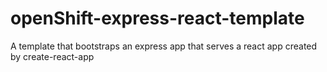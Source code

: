 # openShift-express-react-template
A template that bootstraps an express app that serves a react app created by create-react-app
